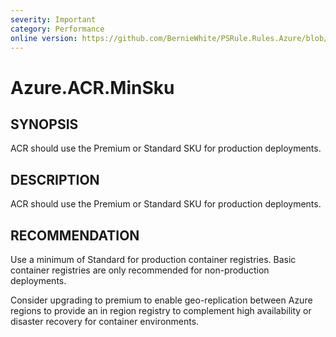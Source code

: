 ```yaml
---
severity: Important
category: Performance
online version: https://github.com/BernieWhite/PSRule.Rules.Azure/blob/master/docs/rules/en-US/Azure.ACR.MinSku.md
---
```


# Azure.ACR.MinSku

## SYNOPSIS

ACR should use the Premium or Standard SKU for production deployments.

## DESCRIPTION

ACR should use the Premium or Standard SKU for production deployments.

## RECOMMENDATION

Use a minimum of Standard for production container registries. Basic container registries are only recommended for non-production deployments.

Consider upgrading to premium to enable geo-replication between Azure regions to provide an in region registry to complement high availability or disaster recovery for container environments.
